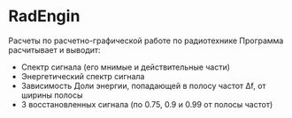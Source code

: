# RadEngin
Расчеты по расчетно-графической работе по радиотехнике
Программа расчитывает и выводит:
 - Спектр сигнала (его мнимые и действительные части)
 - Энергетический спектр сигнала
 - Зависимость Доли энергии, попадающей в полосу частот Δf, от ширины полосы
 - 3 восстановленных сигнала (по 0.75, 0.9 и 0.99 от полосы частот)
